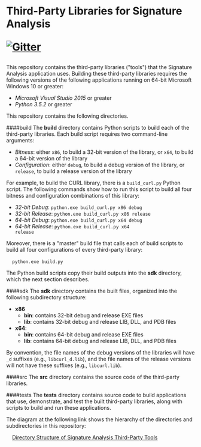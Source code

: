 Third-Party Libraries for Signature Analysis<p>[![Gitter](https://badges.gitter.im/DigitalGlobe/tools.svg)](https://gitter.im/DigitalGlobe/tools?utm_source=badge&utm_medium=badge&utm_campaign=pr-badge&utm_content=badge)
===================

This repository contains the third-party libraries ("tools") that the Signature Analysis application uses.  Building these third-party libraries requires the following versions of the following applications running on 64-bit Microsoft Windows 10 or greater:

 - *Microsoft Visual Studio 2015* or greater
 - *Python 3.5.2* or greater

This repository contains the following directories.

####build
The **build** directory contains Python scripts to build each of the third-party libraries.  Each build script requires two command-line arguments:

 - *Bitness*: either <code>x86</code>, to build a 32-bit version of the library, or <code>x64</code>, to build a 64-bit version of the library
 - *Configuration*: either <code>debug</code>, to build a debug version of the library, or <code>release</code>, to build a release version of the library

For example, to build the CURL library, there is a <code>build_curl.py</code> Python script.  The following commands show how to run this script to build all four bitness and configuration combinations of this library:

 - *32-bit Debug*: <code>python.exe build_curl.py x86 debug </code>
 - *32-bit Release*: <code>python.exe build_curl.py x86 release </code>
 - *64-bit Debug*: <code>python.exe build_curl.py x64 debug </code>
 - *64-bit Release*: <code>python.exe build_curl.py x64 release</code>

Moreover, there is a "master" build file that calls each of build scripts to build all four configurations of every third-party library:

&nbsp;&nbsp;&nbsp;&nbsp;<code>python.exe build.py</code>

The Python build scripts copy their build outputs into the **sdk** directory, which the next section describes.

####sdk
The **sdk** directory contains the built files, organized into the following subdirectory structure:

 - **x86**
	 - **bin**:  contains 32-bit debug and release EXE files
	 - **lib**: contains 32-bit debug and release LIB, DLL, and PDB files
 - **x64**:
	 - **bin**:  contains 64-bit debug and release EXE files
	 - **lib**: contains 64-bit debug and release LIB, DLL, and PDB files

By convention, the file names of the debug versions of the libraries will have <code>&#95;d</code> suffixes (e.g., <code>libcurl&#95;d.lib</code>), and the file names of the release versions will not have these suffixes (e.g., <code>libcurl.lib</code>).

####src
The **src** directory contains the source code of the third-party libraries.

####tests
The **tests** directory contains source code to build applications that use, demonstrate, and test the built third-party libraries, along with scripts to build and run these applications.

The diagram at the following link shows the hierarchy of the directories and subdirectories in this repository:

&nbsp;&nbsp;&nbsp;&nbsp;[Directory Structure of Signature Analysis Third-Party Tools](https://github.com/DigitalGlobe/sa/blob/master/docs/DirectoryStruct.png "Directory Structure of Signature Analysis Third-Party Tools")
